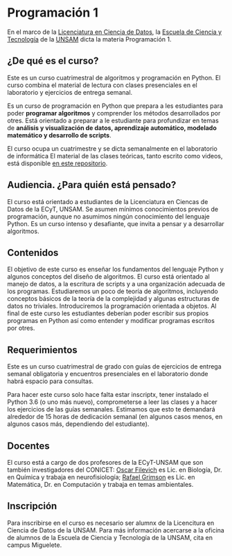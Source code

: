 # Programación 1

En el marco de la [Licenciatura en Ciencia de Datos](https://www.unsam.edu.ar/escuelas/ciencia/661/ciencia/ciencia-de-datos),
la [Escuela de Ciencia y Tecnología](http://www.unsam.edu.ar/escuelas/ciencia/) de la [UNSAM](https://www.unsam.edu.ar/) dicta la materia Programación 1.

## ¿De qué es el curso?

Este es un curso cuatrimestral de algoritmos y programación en Python.
El curso combina el material de lectura con clases presenciales en el laboratorio y ejercicios de entrega semanal.

Es un curso de programación en Python que prepara a les estudiantes
para poder **programar algoritmos** y comprender los métodos
desarrollados por otres. Está orientado a preparar a le estudiante para
profundizar en temas de **análisis y visualización de datos, aprendizaje automático, modelado matemático y desarrollo de scripts**.

El curso ocupa un cuatrimestre y se dicta semanalmente en el laboratorio de informática
El material de las clases teóricas, tanto escrito como videos, está disponible [en este repositorio](https://github.com/python-unsam/programacion1/blob/master/Notas/index.md).

## Audiencia. ¿Para quién está pensado?

El curso está orientado a estudiantes de la Licenciatura en Ciencas de Datos de la ECyT, UNSAM. Se asumen mínimos
conocimientos previos de programación, aunque no asumimos ningún conocimiento del lenguaje Python.
Es un curso intenso y desafiante, que invita a pensar y a desarrollar algoritmos.

## Contenidos

El objetivo de este curso es enseñar los fundamentos del lenguaje
Python y algunos conceptos del diseño de algoritmos. El curso está orientado al manejo de datos, a la escritura de scripts y a una organización adecuada de los programas. Estudiaremos un poco de teoría de algoritmos, incluyendo conceptos básicos de la teoría de la complejidad y algunas estructuras de datos no triviales. Introduciremos la programación orientada a objetos. Al final de este curso les estudiantes deberían poder escribir sus propios programas en Python así como entender y modificar programas escritos por otres.

## Requerimientos

Este es un curso cuatrimestral de grado con guías de ejercicios de entrega semanal
obligatoria y encuentros presenciales en el laboratorio donde
habrá espacio para consultas.

Para hacer este curso solo hace falta estar inscriptx, tener instalado el Python 3.6
(o uno más nuevo), comprometerse a leer las clases y a hacer los
ejercicios de las guías semanales. Estimamos que esto te demandará alrededor de 15 horas de
dedicación semanal (en algunos casos menos, en algunos casos más, dependiendo del estudiante).

## Docentes

El curso está a cargo de dos profesores de la ECyT-UNSAM que son también
investigadores del CONICET: [Oscar Filevich](http://labning.com.ar/#nosotros) es Lic. en Biología,
Dr. en Química y trabaja en neurofisiología; [Rafael Grimson](http://investigadores.unsam.edu.ar/es/investigador/407/Grimson-Rafael) es Lic. en Matemática, Dr. en Computación y trabaja en temas ambientales.

## Inscripción

Para inscribirse en el curso es necesario ser alumnx de la Licencitura en Ciencia de Datos de la UNSAM. Para más información acercarse a la oficina de alumnos de la Escuela de Ciencia y Tecnología de la UNSAM, cita en campus Miguelete.
